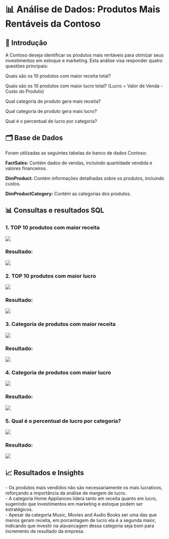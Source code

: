 <h1>📊 Análise de Dados: Produtos Mais Rentáveis da Contoso</h1>

<h2>📌 Introdução</h2>

A Contoso deseja identificar os produtos mais rentáveis para otimizar seus investimentos em estoque e marketing. Esta análise visa responder quatro questões principais:

Quais são os 10 produtos com maior receita total?

Quais são os 10 produtos com maior lucro total? (Lucro = Valor de Venda - Custo do Produto)

Qual categoria de produto gera mais receita?

Qual categoria de produto gera mais lucro?

Qual é o percentual de lucro por categoria?

<h2>🗂️ Base de Dados</h2>

Foram utilizadas as seguintes tabelas do banco de dados Contoso:

<strong>FactSales:</strong> Contém dados de vendas, incluindo quantidade vendida e valores financeiros.

<strong>DimProduct:</strong> Contém informações detalhadas sobre os produtos, incluindo custos.

<strong>DimProductCategory:</strong> Contém as categorias dos produtos.

<h2>📊 Consultas e resultados SQL</h2>

<h3>1. TOP 10 produtos com maior receita</h3>
<image src="https://github.com/bbraga99/ContosoRetail/blob/main/images/produtos%20com%20maior%20receita.jpg?raw=true"></image>

<h3>Resultado:</h3>
<image src="https://github.com/bbraga99/ContosoRetail/blob/main/images/resultado%20produto%20com%20maior%20receita.jpg?raw=true"></image>

<h3>2. TOP 10 produtos com maior lucro</h3>
<image src="https://github.com/bbraga99/ContosoRetail/blob/main/images/produtos%20com%20maior%20lucro.jpg?raw=true"></image>

<h3>Resultado:</h3>
<image src="https://github.com/bbraga99/ContosoRetail/blob/main/images/resultado%20produto%20com%20maior%20lucro.jpg?raw=true"></image>

<h3>3. Categoria de produtos com maior receita</h3>
<image src="https://github.com/bbraga99/ContosoRetail/blob/main/images/categoria%20com%20maior%20receita.jpg?raw=true"></image>

<h3>Resultado:</h3>
<image src="https://github.com/bbraga99/ContosoRetail/blob/main/images/resultado%20categoria%20com%20maior%20reeita.jpg?raw=true"></image>

<h3>4. Categoria de produtos com maior lucro</h3>
<image src="https://github.com/bbraga99/ContosoRetail/blob/main/images/categoria%20com%20maior%20lucro.jpg?raw=true"></image>

<h3>Resultado:</h3>
<image src="https://github.com/bbraga99/ContosoRetail/blob/main/images/resultado%20categoria%20com%20maior%20lucro.jpg?raw=true"></image>

<h3>5. Qual é o percentual de lucro por categoria?</h3>
<image src="https://github.com/bbraga99/ContosoRetail/blob/main/images/%25%20de%20lucro%20por%20categoria.jpg?raw=true"> </image>

<h3>Resultado: </h3>
<image src="https://github.com/bbraga99/ContosoRetail/blob/main/images/resultado%20%25%20de%20lucro%20por%20categoria.jpg?raw=true"> </image>

<h2>📈 Resultados e Insights</h1>
- Os produtos mais vendidos não são necessariamente os mais lucrativos, reforçando a importância da análise de margem de lucro.
<br>
- A categoria Home Appliances  lidera tanto em receita quanto em lucro, sugerindo que investimentos em marketing e estoque podem ser estratégicos.
<br>
- Apesar da categoria Music, Movies and Audio Books ser uma das que menos geram receita, em porcentagem de lucro ela é a segunda maior, indicando que investir na alavancagem dessa categoria seja bom para incremento de resultado da empresa.
